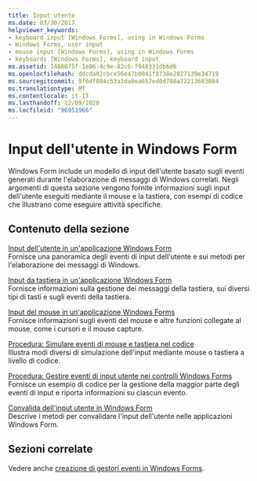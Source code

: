 ```yaml
---
title: Input utente
ms.date: 03/30/2017
helpviewer_keywords:
- keyboard input [Windows Forms], using in Windows Forms
- Windows Forms, user input
- mouse input [Windows Forms], using in Windows Forms
- keyboards [Windows Forms], keyboard input
ms.assetid: 1486075f-1e06-4c9e-82c6-f948331db6d6
ms.openlocfilehash: ddcda02cbce56e47b0041f8738e2027139e34719
ms.sourcegitcommit: 9f6df084c53a3da0ea657ed0d708a72213683084
ms.translationtype: MT
ms.contentlocale: it-IT
ms.lasthandoff: 12/09/2020
ms.locfileid: "96951966"
---
```

# <a name="user-input-in-windows-forms"></a>Input dell'utente in Windows Form
Windows Form include un modello di input dell'utente basato sugli eventi generati durante l'elaborazione di messaggi di Windows correlati. Negli argomenti di questa sezione vengono fornite informazioni sugli input dell'utente eseguiti mediante il mouse e la tastiera, con esempi di codice che illustrano come eseguire attività specifiche.  
  
## <a name="in-this-section"></a>Contenuto della sezione  
 [Input dell'utente in un'applicazione Windows Form](user-input-in-a-windows-forms-application.md)  
 Fornisce una panoramica degli eventi di input dell'utente e sui metodi per l'elaborazione dei messaggi di Windows.  
  
 [Input da tastiera in un'applicazione Windows Form](keyboard-input-in-a-windows-forms-application.md)  
 Fornisce informazioni sulla gestione dei messaggi della tastiera, sui diversi tipi di tasti e sugli eventi della tastiera.  
  
 [Input del mouse in un'applicazione Windows Forms](mouse-input-in-a-windows-forms-application.md)  
 Fornisce informazioni sugli eventi del mouse e altre funzioni collegate al mouse, come i cursori e il mouse capture.  
  
 [Procedura: Simulare eventi di mouse e tastiera nel codice](how-to-simulate-mouse-and-keyboard-events-in-code.md)  
 Illustra modi diversi di simulazione dell'input mediante mouse o tastiera a livello di codice.  
  
 [Procedura: Gestire eventi di input utente nei controlli Windows Forms](how-to-handle-user-input-events-in-windows-forms-controls.md)  
 Fornisce un esempio di codice per la gestione della maggior parte degli eventi di input e riporta informazioni su ciascun evento.  
  
 [Convalida dell'input utente in Windows Form](user-input-validation-in-windows-forms.md)  
 Descrive i metodi per convalidare l'input dell'utente nelle applicazioni Windows Form.  
  
## <a name="related-sections"></a>Sezioni correlate  
 Vedere anche [creazione di gestori eventi in Windows Forms](creating-event-handlers-in-windows-forms.md).
